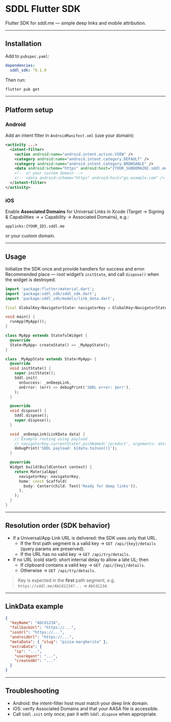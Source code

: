 # SDDL Flutter SDK

Flutter SDK for sddl.me — simple deep links and mobile attribution.

---

## Installation

Add to `pubspec.yaml`:

```yaml
dependencies:
  sddl_sdk: ^0.1.0
```

Then run:

```bash
flutter pub get
```

---

## Platform setup

### Android

Add an intent filter in `AndroidManifest.xml` (use your domain):

```xml
<activity ...>
  <intent-filter>
    <action android:name="android.intent.action.VIEW" />
    <category android:name="android.intent.category.DEFAULT" />
    <category android:name="android.intent.category.BROWSABLE" />
    <data android:scheme="https" android:host="{YOUR_SUBDOMAIN}.sddl.me" />
    <!-- or your custom domain -->
    <!-- <data android:scheme="https" android:host="go.example.com" /> -->
  </intent-filter>
</activity>
```

### iOS

Enable **Associated Domains** for Universal Links in Xcode (Target → Signing & Capabilities → + Capability → Associated Domains), e.g.:

```
applinks:{YOUR_ID}.sddl.me
```

or your custom domain.

---

## Usage

Initialize the SDK once and provide handlers for success and error. Recommended place — root widget’s `initState`, and call `dispose()` when the widget is destroyed.

```dart
import 'package:flutter/material.dart';
import 'package:sddl_sdk/sddl_sdk.dart';
import 'package:sddl_sdk/models/link_data.dart';

final GlobalKey<NavigatorState> navigatorKey = GlobalKey<NavigatorState>();

void main() {
  runApp(MyApp());
}

class MyApp extends StatefulWidget {
  @override
  State<MyApp> createState() => _MyAppState();
}

class _MyAppState extends State<MyApp> {
  @override
  void initState() {
    super.initState();
    Sddl.init(
      onSuccess: _onDeepLink,
      onError: (err) => debugPrint('SDDL error: $err'),
    );
  }

  @override
  void dispose() {
    Sddl.dispose();
    super.dispose();
  }

  void _onDeepLink(LinkData data) {
    // Example routing using payload
    // navigatorKey.currentState?.pushNamed('/product', arguments: data.metaData);
    debugPrint('SDDL payload: ${data.toJson()}');
  }

  @override
  Widget build(BuildContext context) {
    return MaterialApp(
      navigatorKey: navigatorKey,
      home: const Scaffold(
        body: Center(child: Text('Ready for deep links')),
      ),
    );
  }
}
```

---

## Resolution order (SDK behavior)

- If a Universal/App Link URL is delivered: the SDK uses only that URL.
    - If the first path segment is a valid key → `GET /api/{key}/details` (query params are preserved).
    - If the URL has no valid key → `GET /api/try/details`.
- If no URL (cold start): short internal delay to allow a late UL; then
    - If clipboard contains a valid key → `GET /api/{key}/details`.
    - Otherwise → `GET /api/try/details`.

> Key is expected in the **first** path segment, e.g. `https://sddl.me/AbCd1234?...` → `AbCd1234`.

---

## LinkData example

```json
{
  "keyName": "AbCd1234",
  "fallbackUrl": "https://...",
  "iosUrl": "https://...",
  "androidUrl": "https://...",
  "metaData": { "slug": "pizza-margherita" },
  "extraData": {
    "ip": "...",
    "userAgent": "...",
    "createdAt": "..."
  }
}
```

---

## Troubleshooting

- Android: the intent-filter host must match your deep link domain.
- iOS: verify Associated Domains and that your AASA file is accessible.
- Call `Sddl.init` only once; pair it with `Sddl.dispose` when appropriate.

